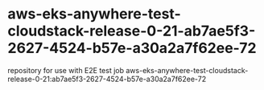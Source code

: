 # aws-eks-anywhere-test-cloudstack-release-0-21-ab7ae5f3-2627-4524-b57e-a30a2a7f62ee-72
repository for use with E2E test job aws-eks-anywhere-test-cloudstack-release-0-21:ab7ae5f3-2627-4524-b57e-a30a2a7f62ee-72
